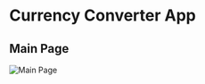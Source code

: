 # Currency Converter App
## Main Page
![Main Page](https://user-images.githubusercontent.com/91030539/230779249-fd147cd4-cab7-45f3-9ce7-62c0af22b254.png)
